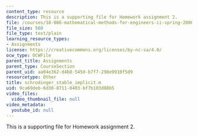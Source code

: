 ```yaml
---
content_type: resource
description: This is a supporting file for Homework assignment 2.
file: /courses/18-086-mathematical-methods-for-engineers-ii-spring-2006/9ca69deb6d3087118403bf7b103d08b5_schrodinger_stable_implicit.m
file_size: 568
file_type: text/plain
learning_resource_types:
- Assignments
license: https://creativecommons.org/licenses/by-nc-sa/4.0/
ocw_type: OCWFile
parent_title: Assignments
parent_type: CourseSection
parent_uid: aa04e362-d4b8-545d-b7f7-298e9910f5d9
resourcetype: Other
title: schrodinger_stable_implicit.m
uid: 9ca69deb-6d30-8711-8403-bf7b103d08b5
video_files:
  video_thumbnail_file: null
video_metadata:
  youtube_id: null
---
```

This is a supporting file for Homework assignment 2.